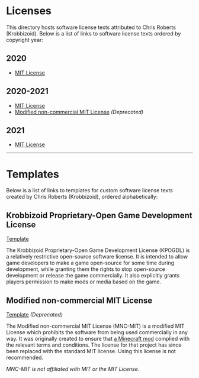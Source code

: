 # Licenses
This directory hosts software license texts attributed to Chris Roberts
(Krobbizoid). Below is a list of links to software license texts ordered
by copyright year:

## 2020
* [MIT License](https://krobbi.github.io/license/2020/mit.txt)

## 2020-2021
* [MIT License](https://krobbi.github.io/license/2020/2021/mit.txt)
* [Modified non-commercial MIT License](https://krobbi.github.io/license/2020/2021/mnc-mit.txt) _(Deprecated)_

## 2021
* [MIT License](https://krobbi.github.io/license/2021/mit.txt)

---

# Templates
Below is a list of links to templates for custom software license texts created
by Chris Roberts (Krobbizoid), ordered alphabetically:

## Krobbizoid Proprietary-Open Game Development License
[Template](https://krobbi.github.io/license/template/kpogdl.txt)

The Krobbizoid Proprietary-Open Game Development License (KPOGDL) is a
relatively restrictive open-source software license. It is intended to allow
game developers to make a game open-source for some time during development,
while granting them the rights to stop open-source development or release the
game commercially. It also explicitly grants players permission to make mods or
media based on the game.

## Modified non-commercial MIT License
[Template](https://krobbi.github.io/license/template/mnc-mit.txt) _(Deprecated)_

The Modified non-commercial MIT License (MNC-MIT) is a modified MIT License
which prohibits the software from being used commercially in any way. It was
originally created to ensure that
[a Minecraft mod](https://github.com/krobbi/fabricmc-endfix) complied with the
relevant terms and conditions. The license for that project has since been
replaced with the standard MIT license. Using this license is not recommended.

_MNC-MIT is not affiliated with MIT or the MIT License._
